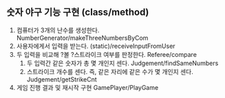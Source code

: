 ## 숫자 야구 기능 구현 (class/method)
1. 컴퓨터가 3개의 난수를 생성한다. NumberGenerator/makeThreeNumbersByCom
2. 사용자에게서 입력을 받는다. (static)/receiveInputFromUser
3. 두 입력을 비교해 ?볼 ?스트라이크 여부를 판정한다. Referee/compare
   1. 두 입력간 같은 숫자가 총 몇 개인지 센다. Judgement/findSameNumbers
   2. 스트라이크 개수를 센다. 즉, 같은 자리에 같은 수가 몇 개인지 센다. Judgement/getStrikeCnt
4. 게임 진행 결과 및 재시작 구현 GamePlayer/PlayGame